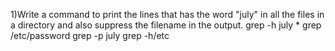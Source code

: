1)Write a command to print the lines that has the word "july" in all the files in a directory and also suppress the filename in the output.
grep -h july *
grep /etc/password
grep -p july
grep -h/etc
